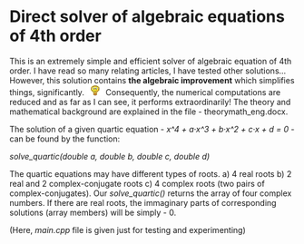 # Direct solver of algebraic equations of 4th order
This is an extremely simple and efficient solver of algebraic equation of 4th order. I have read so many relating articles, I have tested other solutions... However, this solution contains <b>the algebraic improvement</b> which simplifies things, significantly. <img src="https://raw.githubusercontent.com/sasamil/WMS-TMS-Maker-Qt-GUI/master/icons/emoticons/idea2.gif" alt="eureka" height="18" width="30"> Consequently, the numerical computations are reduced and as far as I can see, it performs extraordinarily! The theory and mathematical background are explained in the file - theorymath_eng.docx.

The solution of a given quartic equation - <i>x^4 + a·x^3 + b·x^2 + c·x + d = 0</i> - can be found by the function: 

<i>solve_quartic(double a, double b, double c, double d)</i>

The quartic equations may have different types of roots. a) 4 real roots b) 2 real and 2 complex-conjugate roots c) 4 complex roots (two pairs of complex-conjugates). Our <i>solve_quartic()</i> returns the array of four complex numbers. If there are real roots, the immaginary parts of corresponding solutions (array members) will be simply - 0.

(Here, <i>main.cpp</i> file is given just for testing and experimenting) 
